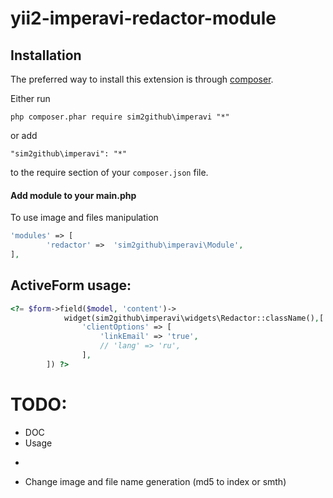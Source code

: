 yii2-imperavi-redactor-module
=============
Installation
--------------
The preferred way to install this extension is through [composer](http://getcomposer.org/download/).

Either run

```
php composer.phar require sim2github\imperavi "*"
```

or add

```
"sim2github\imperavi": "*"
```

to the require section of your `composer.json` file.

#### Add module to your main.php
To use image and files manipulation
```php
'modules' => [
        'redactor' =>  'sim2github\imperavi\Module',
],
```
ActiveForm usage:
--------------

```php
<?= $form->field($model, 'content')->
			widget(sim2github\imperavi\widgets\Redactor::className(),[
				'clientOptions' => [
					'linkEmail' => 'true',
					// 'lang' => 'ru',
	    		],
		]) ?>
```		
TODO:
=====
- DOC
- Usage
- ~~~ Separated Language files~~~
- Change image and file name generation (md5 to index or smth)

